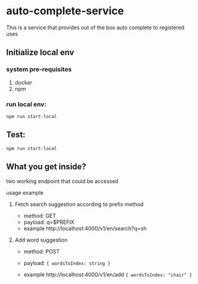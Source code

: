 # auto-complete-service
This is a service that provides out of the box auto complete to registered uses 

## Initialize local env

### system pre-requisites
1. docker 
2. npm 


### run local env: 
``npm run start-local``


## Test: 
``npm run start-local`` 


## What you get inside? 

two working endpoint that could be accessed

usage example

1. Fetch search suggestion according to prefix method
   * method: GET
   * payload: q=$PREFIX
   * example http://localhost:4000/v1/en/search?q=sh


2. Add word suggestion 
   * method: POST
   * payload: `{ wordsToIndex: string }`
   
   * example http://localhost:4000/v1/en/add
     `{ wordsToIndex: "chair" }`
